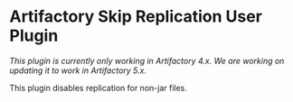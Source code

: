 Artifactory Skip Replication User Plugin
========================================

*This plugin is currently only working in Artifactory 4.x. We are working on updating it to work in Artifactory 5.x.*

This plugin disables replication for non-jar files.